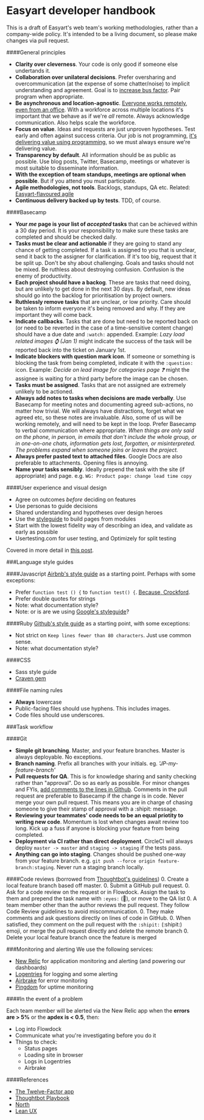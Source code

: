 Easyart developer handbook
===========

This is a draft of Easyart's web team's working methodologies, rather than a company-wide policy. It's intended to be a living document, so please make changes via pull request.

####General principles
* __Clarity over cleverness__. Your code is only good if someone else undertands it.
* __Collaboration over unilateral decisions__. Prefer oversharing and overcommunication (at the expense of some chatter/noise) to implicit understanding and agreement. Goal is to [increase bus factor](http://en.wikipedia.org/wiki/Bus_factor). Pair program when appropriate.
* __Be asynchronous and location-agnostic__. [Everyone works remotely, even from an office](http://blog.mongohq.com/making-remote-work-work-an-adventure-in-time-and-space/). With a workforce across multiple locations it's important that we behave as if we're _all_ remote. Always acknowledge communication. Also helps scale the workforce.
* __Focus on value__. Ideas and requests are just unproven hypotheses. Test early and often against success criteria. Our job is not programming, [it's delivering value using programming](http://blog.bahadir.io/posts/failed-entrepreneur.html), so we must always ensure we're delivering value.
* __Transparency by default__. All information should be as public as possible. Use blog posts, Twitter, Basecamp, meetings or whatever is most suitable to disseminate information.
* __With the exception of team standups, meetings are optional when possible__. But if you attend you must participate.
* __Agile methodologies, not tools__. Backlogs, standups, QA etc. Related: [Easyart-flavoured agile](http://easyart.github.io/2013/04/16/easyart-flavoured-agile/)
* __Continuous delivery backed up by tests__. TDD, of course.

####Basecamp
* __Your _me_ page is your list of _accepted_ tasks__ that can be achieved within a 30 day period. It is your responsibility to make sure these tasks are completed and should be checked daily.
* __Tasks must be clear and actionable__ if they are going to stand any chance of getting completed. If a task is assigned to you that is unclear, send it back to the assigner for clarification. If it's too big, request that it be split up. Don't be shy about challenging. Goals and tasks should not be mixed. Be ruthless about destroying confusion. Confusion is the enemy of productivity.
* __Each project should have a backog__. These are tasks that need doing, but are unlikely to get done in the next 30 days. By default, new ideas should go into the backlog for prioritisation by project owners.
* __Ruthlessly remove tasks__ that are unclear, or low priority. Care should be taken to inform everyone it's being removed and why. If they are important they will come back.
* __Indicate callbacks__. Tasks that are done but need to be reported back on (or need to be reverted in the case of a time-sensitive content change) should have a due date and `:watch:` appended. Example: _Lazy load related images :watch: (Jan 1)_ might indicate the success of the task will be reported back into the ticket on January 1st.
* __Indicate blockers with question mark icon__. If someone or something is blocking the task from being completed, indicate it with the `:question:` icon. Example: _Decide on lead image for categories page :question:_ might the assignee is waiting for a third party before the image can be chosen.
* __Tasks must be assigned__. Tasks that are not assigned are extremely unlikely to be actioned.
* __Always add notes to tasks when decisions are made verbally__. Use Basecamp for meeting notes and documenting agreed sub-actions, no matter how trivial. We will always have distractions, forget what we agreed etc, so these notes are invaluable. Also, some of us will be working remotely, and will need to be kept in the loop. Prefer Basecamp to verbal communication where appropriate. *When things are only said on the phone, in person, in emails that don't include the whole group, or in one-on-one chats, information gets lost, forgotten, or misinterpreted. The problems expand when someone joins or leaves the project.*
* __Always prefer pasted text to attached files__. Google Docs are also preferable to attachments. Opening files is annoying.
* __Name your tasks sensibly__. Ideally prepend the task with the site (if appropriate) and page. e.g. `WG: Product page: change lead time copy`
 
####User experience and visual design
* Agree on outcomes *before* deciding on features
* Use personas to guide decisions
* Shared understanding and hypotheses over design heroes
* Use the [styleguide](http://www.easyart.com/docs/styleguide) to build pages from modules
* Start with the lowest fidelity way of describing an idea, and validate as early as possible
* Usertesting.com for user testing, and Optimizely for split testing

Covered in more detail in [this post](http://easyart.github.io/2014/02/16/lean-ux-at-easyart/).

###Language style guides
  
####Javascript
[Airbnb's style guide](https://github.com/airbnb/javascript) as a starting point. Perhaps with some exceptions:
* Prefer `function test () {` to `function test() {`. [Because, Crockford](http://www.jslint.com/).
* Prefer double quotes for strings
* Note: what documentation style?
* Note: or is are we using [Google's styleguide](http://google-styleguide.googlecode.com/svn/trunk/javascriptguide.xml)?
  
####Ruby
[Github's style guide](https://github.com/styleguide/ruby) as a starting point, with some exceptions:
* Not strict on `Keep lines fewer than 80 characters`. Just use common sense.
* Note: what documentation style?
  
####CSS
* Sass style guide
* [Craven gem](https://github.com/easyart/craven)

####File naming rules
* **Always** lowercase
* Public-facing files should use hyphens. This includes images.
* Code files should use underscores.

###Task workflow

####Git
* __Simple git branching__. Master, and your feature branches. Master is always deployable. No exceptions.
* __Branch naming__. Prefix all branches with your initials. eg. *'JP-my-feature-branch'*
* __Pull requests for QA__. This is for knowledge sharing and sanity checking rather than "approval". Do so as early as possible. For minor changes and FYIs, [add comments to the lines in Github](https://help.github.com/articles/adding-commit-comments). Comments in the pull request are preferable to Basecamp if the change is in code. Never merge your own pull request. This means you are in charge of chasing someone to give their stamp of approval with a :shipit: message. 
* __Reviewing your teammates' code needs to be an equal priotity to writing new code__. Momentum is lost when changes await review too long. Kick up a fuss if anyone is blocking your feature from being completed.
* __Deployment via CI rather than direct deployment__. CircleCI will always deploy `master -> master` and `staging -> staging` if the tests pass. 
* __Anything can go into staging__. Changes should be pushed one-way from your feature branch. e.g. `git push --force origin feature-branch:staging`. Never run a staging branch locally.

####Code reviews (borrowed from [Thoughtbot's guidelines](http://playbook.thoughtbot.com/#code-reviews))
0. Create a local feature branch based off master.
0. Submit a GitHub pull request.
0. Ask for a code review on the request or in Flowdock. Assign the task to them and prepend the task name with `:eyes:` (:eyes:), or move to the QA list
0. A team member other than the author reviews the pull request. They follow Code Review guidelines to avoid miscommunication.
0. They make comments and ask questions directly on lines of code in GitHub.
0. When satisfied, they comment on the pull request with the `:shipit:` (:shipit:) emoji, or merge the pull request directly and delete the remote branch
0. Delete your local feature branch once the feature is merged

###Monitoring and alerting
We use the following services:

* [New Relic](http://www.newrelic.com) for application monitoring and alerting (and powering our dashboards)
* [Logentries](www.logentries.com) for logging and some alerting
* [Airbrake](http://www.airbrake.com) for error monitoring
* [Pingdom](http://www.pingdom.com) for uptime monitoring

####In the event of a problem

Each team member will be alerted via the New Relic app when the **errors are > 5%** or the **apdex is < 0.5**, then:
* Log into Flowdock
* Communicate what you're investigating before you do it
* Things to check:
  * Status pages
  * Loading site in browser
  * Logs in Logentries
  * Airbrake

####References
* [The Twelve-Factor app](http://12factor.net/)
* [Thoughtbot Playbook](http://playbook.thoughtbot.com/)
* [North](https://github.com/Snugug/north)
* [Lean UX](http://www.amazon.co.uk/Lean-UX-Applying-Principles-Experience/dp/1449311652)
